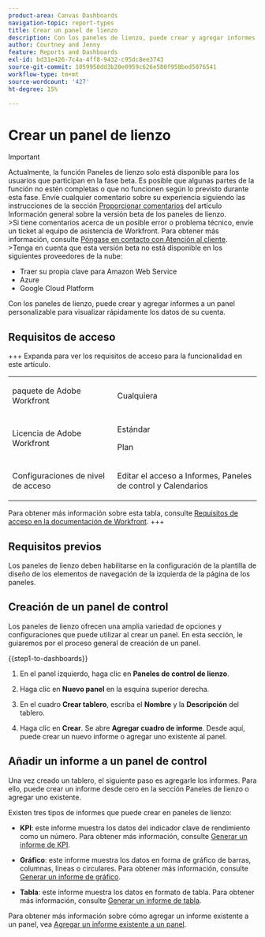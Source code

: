 ```yaml
---
product-area: Canvas Dashboards
navigation-topic: report-types
title: Crear un panel de lienzo
description: Con los paneles de lienzo, puede crear y agregar informes a un panel personalizable para visualizar rápidamente los datos de su cuenta.
author: Courtney and Jenny
feature: Reports and Dashboards
exl-id: bd31e426-7c4a-4ff8-9432-c95dc8ee3743
source-git-commit: 1059950dd3b20e0959c626e580f958bed5076541
workflow-type: tm+mt
source-wordcount: '427'
ht-degree: 15%

---
```


# Crear un panel de lienzo

>[!IMPORTANT]
>
>Actualmente, la función Paneles de lienzo solo está disponible para los usuarios que participan en la fase beta. Es posible que algunas partes de la función no estén completas o que no funcionen según lo previsto durante esta fase. Envíe cualquier comentario sobre su experiencia siguiendo las instrucciones de la sección [Proporcionar comentarios](/help/quicksilver/product-announcements/betas/canvas-dashboards-beta/canvas-dashboards-beta-information.md#provide-feedback) del artículo Información general sobre la versión beta de los paneles de lienzo.<br>
>&#x200B;>Si tiene comentarios acerca de un posible error o problema técnico, envíe un ticket al equipo de asistencia de Workfront. Para obtener más información, consulte [Póngase en contacto con Atención al cliente](/help/quicksilver/workfront-basics/tips-tricks-and-troubleshooting/contact-customer-support.md).<br>
>&#x200B;>Tenga en cuenta que esta versión beta no está disponible en los siguientes proveedores de la nube:
>
>* Traer su propia clave para Amazon Web Service
>* Azure
>* Google Cloud Platform

Con los paneles de lienzo, puede crear y agregar informes a un panel personalizable para visualizar rápidamente los datos de su cuenta.

## Requisitos de acceso

+++ Expanda para ver los requisitos de acceso para la funcionalidad en este artículo. 

<table style="table-layout:auto"> 
<col> 
</col> 
<col> 
</col> 
<tbody> 
<tr> 
   <td role="rowheader"><p>paquete de Adobe Workfront</p></td> 
   <td> 
<p>Cualquiera </p> 
   </td> 
<tr> 
 <tr> 
   <td role="rowheader"><p>Licencia de Adobe Workfront</p></td> 
   <td> 
<p>Estándar </p> 
<p>Plan</p> 
   </td> 
   </tr> 
  </tr> 
  <tr> 
   <td role="rowheader"><p>Configuraciones de nivel de acceso</p></td> 
   <td><p>Editar el acceso a Informes, Paneles de control y Calendarios</p>
  </td> 
  </tr>  
</tbody> 
</table>

Para obtener más información sobre esta tabla, consulte [Requisitos de acceso en la documentación de Workfront](/help/quicksilver/administration-and-setup/add-users/access-levels-and-object-permissions/access-level-requirements-in-documentation.md).
+++

## Requisitos previos

Los paneles de lienzo deben habilitarse en la configuración de la plantilla de diseño de los elementos de navegación de la izquierda de la página de los paneles.

## Creación de un panel de control

Los paneles de lienzo ofrecen una amplia variedad de opciones y configuraciones que puede utilizar al crear un panel. En esta sección, le guiaremos por el proceso general de creación de un panel.

{{step1-to-dashboards}}

1. En el panel izquierdo, haga clic en **Paneles de control de lienzo**.

1. Haga clic en **Nuevo panel** en la esquina superior derecha.

1. En el cuadro **Crear tablero**, escriba el **Nombre** y la **Descripción** del tablero.

1. Haga clic en **Crear**. Se abre **Agregar cuadro de informe**. Desde aquí, puede crear un nuevo informe o agregar uno existente al panel.

## Añadir un informe a un panel de control

Una vez creado un tablero, el siguiente paso es agregarle los informes. Para ello, puede crear un informe desde cero en la sección Paneles de lienzo o agregar uno existente.

Existen tres tipos de informes que puede crear en paneles de lienzo:

* **KPI**: este informe muestra los datos del indicador clave de rendimiento como un número.
Para obtener más información, consulte [Generar un informe de KPI](/help/quicksilver/reports-and-dashboards/canvas-dashboards/add-reports/build-kpi-report.md).

* **Gráfico**: este informe muestra los datos en forma de gráfico de barras, columnas, líneas o circulares.
Para obtener más información, consulte [Generar un informe de gráfico](/help/quicksilver/reports-and-dashboards/canvas-dashboards/add-reports/build-chart-report.md).

* **Tabla**: este informe muestra los datos en formato de tabla.
Para obtener más información, consulte [Generar un informe de tabla](/help/quicksilver/reports-and-dashboards/canvas-dashboards/add-reports/build-table-report.md).

Para obtener más información sobre cómo agregar un informe existente a un panel, vea [Agregar un informe existente a un panel](/help/quicksilver/reports-and-dashboards/canvas-dashboards/add-reports/add-existing-report.md).
